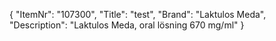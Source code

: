 {
  "ItemNr": "107300",
  "Title": "test",
  "Brand": "Laktulos Meda",
  "Description": "Laktulos Meda, oral lösning 670 mg/ml"
}